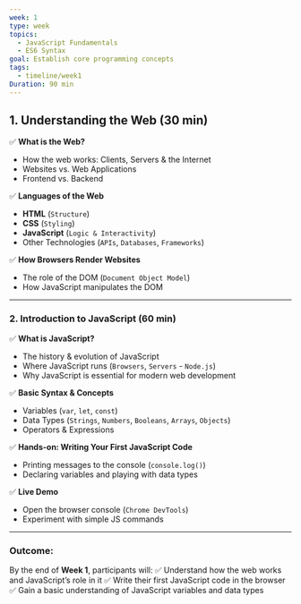 ```yaml
---
week: 1
type: week
topics:
  - JavaScript Fundamentals
  - ES6 Syntax
goal: Establish core programming concepts
tags:
  - timeline/week1
Duration: 90 min
---
```

## 1. Understanding the Web (30 min)

✅ **What is the Web?**
- How the web works: Clients, Servers & the Internet
- Websites vs. Web Applications
- Frontend vs. Backend

✅ **Languages of the Web**
- **HTML** (`Structure`)
- **CSS** (`Styling`)
- **JavaScript** (`Logic & Interactivity`)
- Other Technologies (`APIs`, `Databases`, `Frameworks`)

✅ **How Browsers Render Websites**
- The role of the DOM (`Document Object Model`)
- How JavaScript manipulates the DOM

---
### 2. Introduction to JavaScript (60 min)

✅ **What is JavaScript?**
- The history & evolution of JavaScript
- Where JavaScript runs (`Browsers`, `Servers` - `Node.js`)
- Why JavaScript is essential for modern web development

✅ **Basic Syntax & Concepts**
- Variables (`var`, `let`, `const`)
- Data Types (`Strings`, `Numbers`, `Booleans`, `Arrays`, `Objects`)
- Operators & Expressions

✅ **Hands-on: Writing Your First JavaScript Code**
- Printing messages to the console (`console.log()`)
- Declaring variables and playing with data types

✅ **Live Demo**
- Open the browser console (`Chrome DevTools`)
- Experiment with simple JS commands

---
### **Outcome:**

By the end of **Week 1**, participants will:
✅ Understand how the web works and JavaScript’s role in it
✅ Write their first JavaScript code in the browser
✅ Gain a basic understanding of JavaScript variables and data types
